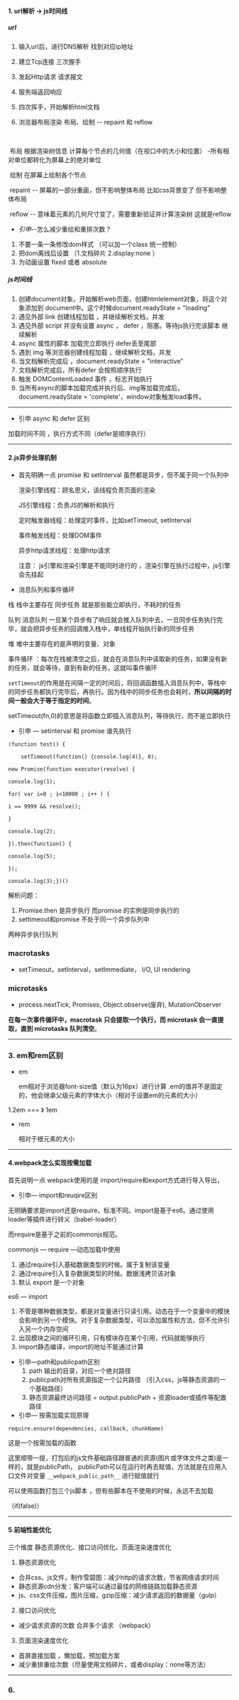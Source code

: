 #### 1. url解析 -> js时间线

##### url

1. 输入url后，进行DNS解析 找到对应ip地址

2. 建立Tcp连接 三次握手

3. 发起Http请求  请求报文

4. 服务端返回响应

5. 四次挥手，开始解析html文档

6. 浏览器布局渲染    布局、绘制  --  repaint 和 reflow

   ​

​    布局  根据渲染树信息 计算每个节点的几何值（在视口中的大小和位置） -所有相对单位都转化为屏幕上的绝对单位

​    绘制  在屏幕上绘制各个节点

​    repaint  -- 屏幕的一部分重画，但不影响整体布局 比如css背景变了 但不影响整体布局

​    reflow   -- 意味着元素的几何尺寸变了，需要重新验证并计算渲染树 这就是reflow 

- *引申*--怎么减少重绘和重排次数？

1. 不要一条一条修改dom样式 （可以加一个class 统一控制）
2. 把dom离线后设置  （1.文档碎片 2.display:none ）
3. 为动画设置 fixed 或者 absolute

##### js时间线

1. 创建document对象，开始解析web页面，创建htmlelement对象，将这个对象添加到 document中。这个时候document.readyState = "loading"
2. 遇见外部 link  创建线程加载 ，并继续解析文档，并发
3. 遇见外部 script 并没有设置 async ， defer  ，阻塞。等待js执行完该脚本 继续解析
4. async 属性的脚本 加载完立即执行  defer丢至尾部
5. 遇到 img 等浏览器创建线程加载 ，继续解析文档，并发
6. 当文档解析完成后 ，document.readyState = "interactive”
7. 文档解析完成后，所有defer 会按照顺序执行
8. 触发 DOMContentLoaded 事件 ，标志开始执行
9. 当所有async的脚本加载完成并执行后、img等加载完成后，document.readyState = 'complete'，window对象触发load事件。

---

- 引申  async 和 defer  区别

加载时间不同 ，执行方式不同（defer是顺序执行）

---

#### 2.js异步处理机制

- 首先明确一点  promise 和 setInterval 虽然都是异步，但不属于同一个队列中  

  渲染引擎线程：顾名思义，该线程负责页面的渲染

  JS引擎线程：负责JS的解析和执行

  定时触发器线程：处理定时事件，比如setTimeout, setInterval

  事件触发线程：处理DOM事件

  异步http请求线程：处理http请求

  注意： js引擎和渲染引擎是不能同时进行的 ，渲染引擎在执行过程中，js引擎会先挂起

- 消息队列和事件循环

栈      栈中主要存在 同步任务  就是那些能立即执行，不耗时的任务

队列   消息队列 一旦某个异步有了响应就会推入队列中去，一旦同步任务执行完毕，就会把异步任务的回调推入栈中，单线程开始执行新的同步任务

堆	堆中主要存在的是声明的变量、对象



事件循环 ：每次在栈被清空之后，就会在消息队列中读取新的任务，如果没有新的任务，就会等待，直到有新的任务，这就叫事件循环



`setTimeout`的作用是在间隔一定的时间后，将回调函数插入消息队列中，等栈中的同步任务都执行完毕后，再执行。因为栈中的同步任务也会耗时，**所以间隔的时间一般会大于等于指定的时间**。

setTimeout(fn,0)的意思是将函数立即插入消息队列，等待执行，而不是立即执行

- 引申 — setinterval 和 promise 谁先执行

``` (function test() {  ``` 

```  	setTimeout(function() {console.log(4)}, 0);    ```  

```	new Promise(function executor(resolve) {        ```

```	console.log(1);        ```	

```for( var i=0 ; i<10000 ; i++ ) {            ```

```i == 9999 && resolve();        ```

```}        ```

```console.log(2);    ```

```}).then(function() {        ```

```console.log(5);    ```

```});    ```

```console.log(3);})()```

解析问题：

1. Promise.then 是异步执行   而promise 的实例是同步执行的
2. settimeout和promise 不处于同一个异步队列中

两种异步执行队列

### macrotasks  

- setTimeout，setInterval，setImmediate， I/O, UI rendering

### microtasks

- process.nextTick, Promises, Object.observe(废弃), MutationObserver

**在每一次事件循环中，macrotask 只会提取一个执行，而 microtask 会一直提取，直到 microtasks 队列清空**。

---

### 3. em和rem区别

- em

  em相对于浏览器font-size值（默认为16px）进行计算 .em的值并不是固定的，他会继承父级元素的字体大小（相对于设置em的元素的大小）

1.2em ===  》 1em

- rem 

  相对于根元素的大小

---

#### 4.webpack怎么实现按需加载

首先说明一点 webpack使用的是 import/require和export方式进行导入导出，

- 引申— import和reuqire区别

无明确要求是import还是require，标准不同。import是基于es6。通过使用loader等插件进行转义（babel-loader）

而require是基于之前的commonjs规范。

commonjs — require —动态加载中使用

1. 通过require引入基础数据类型的时候。属于复制该变量
2. 通过require引入复杂数据类型的时候。数据浅拷贝该对象
3. 默认 export 是一个对象

es6 — import   

1. 不管是哪种数据类型，都是对变量进行只读引用。动态在于一个变量中的模快会影响到另一个模快。对于复杂数据类型，可以添加属性和方法，但不允许引入另一个内存空间
2. 出现模块之间的循环引用，只有模块存在某个引用，代码就能够执行
3. import静态编译，import的地址不能通过计算

- 引申—path和publicpath区别
  1. path 输出的目录，对应一个绝对路径
  2. publicpath对所有资源指定一个公共路径 （引入css，js等静态资源的一个基础路径）
  3. 静态资源最终访问路径 = output.publicPath + 资源loader或插件等配置路径
- 引申— 按需加载实现原理

```
require.ensure(dependencies, callback, chunkName)
```

这是一个按需加载的函数

这里顺带一提，打包后的js文件基础路径跟普通的资源(图片或字体文件之类)是一样的，就是publicPath， publicPath可以在运行时再去赋值，方法就是在应用入口文件对变量 `__webpack_public_path__` 进行赋值就行

可以使用函数打包三个js脚本 ，但有些脚本在不使用的时候，永远不去加载

（if(false)）

---

#### 5.前端性能优化

三个维度  静态资源优化、接口访问优化、页面渲染速度优化

1. 静态资源优化

- 合并css、js文件，制作雪碧图：减少http的请求次数，节省网络请求时间
- 静态资源cdn分发：客户端可以通过最佳的网络链路加载静态资源
- js、css文件压缩，图片压缩，gzip压缩：减少请求返回的数据量（gulp）

2. 接口访问优化 

- 减少请求资源的次数  合并多个请求 （webpack）

3. 页面渲染速度优化

- 首屏直接加载 ，懒加载，预加载方案
- 减少重排重绘次数（尽量使用文档碎片，或者display：none等方法）

---

### 6.

